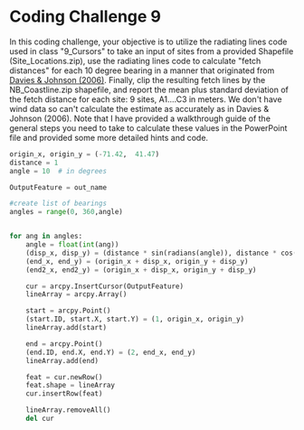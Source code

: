 # Coding Challenge 9

In this coding challenge, your objective is to utilize the radiating lines code used in class "9_Cursors" to take an input of sites from a provided Shapefile (Site_Locations.zip), use the radiating lines code to calculate "fetch distances" for each 10 degree bearing in a manner that originated from [Davies & Johnson (2006)](https://www.sciencedirect.com/science/article/pii/S0272771406001867). Finally, clip the resulting fetch lines by the NB_Coastline.zip shapefile, and report the mean plus standard deviation of the fetch distance for each site: 9 sites, A1....C3 in meters. We don't have wind data so can't calculate the estimate as accurately as in Davies & Johnson (2006). Note that I have provided a walkthrough guide of the general steps you need to take to calculate these values in the PowerPoint file and provided some more detailed hints and code.


```python
origin_x, origin_y = (-71.42,  41.47)
distance = 1
angle = 10  # in degrees

OutputFeature = out_name

#create list of bearings
angles = range(0, 360,angle)


for ang in angles:
    angle = float(int(ang))
    (disp_x, disp_y) = (distance * sin(radians(angle)), distance * cos(radians(angle)))
    (end_x, end_y) = (origin_x + disp_x, origin_y + disp_y)
    (end2_x, end2_y) = (origin_x + disp_x, origin_y + disp_y)

    cur = arcpy.InsertCursor(OutputFeature)
    lineArray = arcpy.Array()

    start = arcpy.Point()
    (start.ID, start.X, start.Y) = (1, origin_x, origin_y)
    lineArray.add(start)

    end = arcpy.Point()
    (end.ID, end.X, end.Y) = (2, end_x, end_y)
    lineArray.add(end)

    feat = cur.newRow()
    feat.shape = lineArray
    cur.insertRow(feat)

    lineArray.removeAll()
    del cur
```
